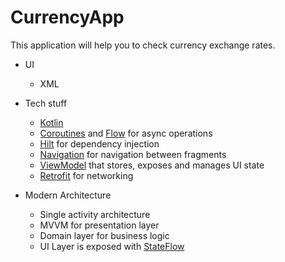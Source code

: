 # CurrencyApp
This application will help you to check currency exchange rates.

* UI
    * XML

* Tech stuff
    * [Kotlin](https://kotlinlang.org/)
    * [Coroutines](https://kotlinlang.org/docs/reference/coroutines-overview.html) and [Flow](https://developer.android.com/kotlin/flow) for async operations
    * [Hilt](https://developer.android.com/training/dependency-injection/hilt-android) for dependency injection
    * [Navigation](https://developer.android.com/topic/libraries/architecture/navigation/) for navigation between fragments
    * [ViewModel](https://developer.android.com/topic/libraries/architecture/viewmodel) that stores, exposes and manages UI state
    * [Retrofit](https://square.github.io/retrofit/) for networking
    
* Modern Architecture
    * Single activity architecture
    * MVVM for presentation layer
    * Domain layer for business logic
    * UI Layer is exposed with [StateFlow](https://developer.android.com/kotlin/flow/stateflow-and-sharedflow)


    
